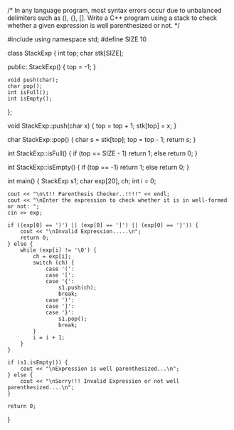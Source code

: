 
/* In any language program, most syntax errors occur due to unbalanced delimiters such as
(), {}, []. Write a C++ program using a stack to check whether a given expression is well
parenthesized or not.
*/

#include <iostream>
using namespace std;
#define SIZE 10

class StackExp {
    int top;
    char stk[SIZE];

public:
    StackExp() {
        top = -1;
    }

    void push(char);
    char pop();
    int isFull();
    int isEmpty();
};

void StackExp::push(char x) {
    top = top + 1;
    stk[top] = x;
}

char StackExp::pop() {
    char s = stk[top];
    top = top - 1;
    return s;
}

int StackExp::isFull() {
    if (top == SIZE - 1)
        return 1;
    else
        return 0;
}

int StackExp::isEmpty() {
    if (top == -1)
        return 1;
    else
        return 0;
}

int main() {
    StackExp s1;
    char exp[20], ch;
    int i = 0;

    cout << "\n\t!! Parenthesis Checker..!!!!" << endl;
    cout << "\nEnter the expression to check whether it is in well-formed or not: ";
    cin >> exp;

    if ((exp[0] == ')') || (exp[0] == ']') || (exp[0] == '}')) {
        cout << "\nInvalid Expression.....\n";
        return 0;
    } else {
        while (exp[i] != '\0') {
            ch = exp[i];
            switch (ch) {
                case '(':
                case '[':
                case '{':
                    s1.push(ch);
                    break;
                case ')':
                case ']':
                case '}':
                    s1.pop();
                    break;
            }
            i = i + 1;
        }
    }

    if (s1.isEmpty()) {
        cout << "\nExpression is well parenthesized...\n";
    } else {
        cout << "\nSorry!!! Invalid Expression or not well parenthesized....\n";
    }

    return 0;
}

